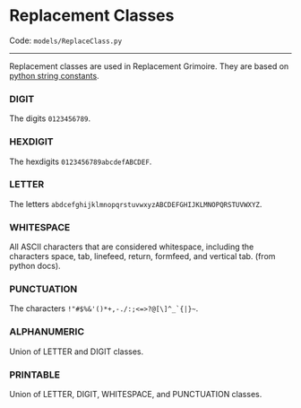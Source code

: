 # Replacement Classes

Code: `models/ReplaceClass.py`

-----

Replacement classes are used in Replacement Grimoire. They are based on [python string constants](https://docs.python.org/3/library/string.html). 

### DIGIT
The digits `0123456789`.


### HEXDIGIT

The hexdigits `0123456789abcdefABCDEF`.

### LETTER

The letters `abdcefghijklmnopqrstuvwxyzABCDEFGHIJKLMNOPQRSTUVWXYZ`.

### WHITESPACE

All ASCII characters that are considered whitespace, including the characters space, tab, linefeed, return, formfeed, and vertical tab. (from python docs). 

### PUNCTUATION

The characters ``!"#$%&'()*+,-./:;<=>?@[\]^_`{|}~``.

### ALPHANUMERIC

Union of LETTER and DIGIT classes.

### PRINTABLE

Union of LETTER, DIGIT, WHITESPACE, and PUNCTUATION classes.

